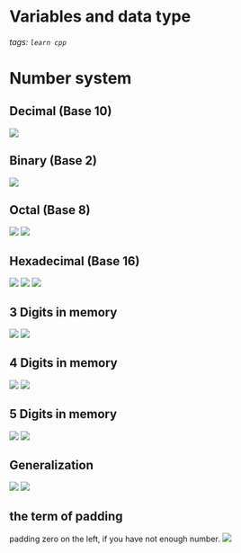 # Variables and data type
###### tags: `learn cpp`

# Number system
## Decimal (Base 10)
![](https://i.imgur.com/whCj5Hc.png)
## Binary (Base 2)
![](https://i.imgur.com/hBQuBxK.png)
## Octal (Base 8)
![](https://i.imgur.com/9SKXNHJ.png)
![](https://i.imgur.com/lLzzNvc.png)

## Hexadecimal (Base 16)
![](https://i.imgur.com/eqXqwRt.png)
![](https://i.imgur.com/mVUs76v.png)
![](https://i.imgur.com/3H2DNQ1.png)

## 3 Digits in memory
![](https://i.imgur.com/fMEp7vw.png)
![](https://i.imgur.com/GGYlPwH.png)

## 4 Digits in memory
![](https://i.imgur.com/pOZ8wXb.png)
![](https://i.imgur.com/FM2h8Tb.png)

## 5 Digits in memory
![](https://i.imgur.com/Zo59hl5.png)
![](https://i.imgur.com/yzVxit1.png)

## Generalization
![](https://i.imgur.com/NB7Rbcm.png)
![](https://i.imgur.com/ErEHEas.png)

## the term of padding
padding zero on the left, if you have not enough number.
![](https://i.imgur.com/s0eK38s.png)

